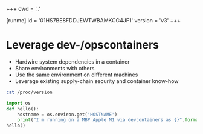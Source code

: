 +++
cwd = '..'

[runme]
id = '01HS7BE8FDDJEWTWBAMKCG4JF1'
version = 'v3'
+++

# Leverage dev-/opscontainers

- Hardwire system dependencies in a container
- Share environments with others
- Use the same environment on different machines
- Leverage existing supply-chain security and container know-how

```sh {"id":"01HRZBKRX40RX9EMV00NZF04FT"}
cat /proc/version
```

```python {"id":"01HRZCWXQJN5DQV531635NQC6C"}
import os
def hello():
    hostname = os.environ.get('HOSTNAME')
    print("I'm running on a MBP Apple M1 via devcontainers as {}".format(hostname))
hello()
```